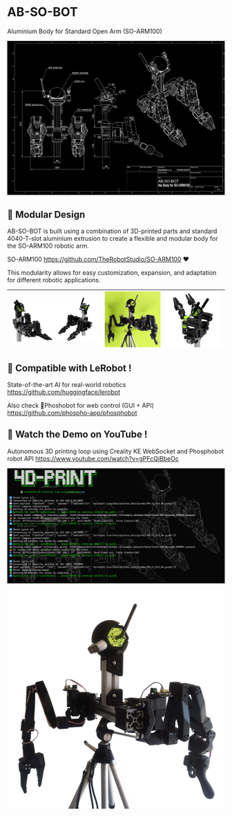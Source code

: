 # AB-SO-BOT

Aluminium Body for Standard Open Arm (SO-ARM100)

![AB-SO-BOT Drawing](images/AB-SO-DARK.png)

## 🔩 Modular Design

AB-SO-BOT is built using a combination of 3D-printed parts and standard 4040-T-slot aluminium extrusion to create a flexible and modular body for the SO-ARM100 robotic arm.

SO-ARM100 
https://github.com/TheRobotStudio/SO-ARM100 ❤️

This modularity allows for easy customization, expansion, and adaptation for different robotic applications.

| ![AB-SO-BOT Banner](images/AB-SO-banner.png) | ![AB-SO-BOT Lime](images/ABSO-TRIPOD-LIME.png) | ![AB-SO-Render](images/AB-SO-Render.png) |
|----------------------------------------------|-------------------------------------------|-------------------------------------------|

## 🤗 Compatible with LeRobot !
State-of-the-art AI for real-world robotics
https://github.com/huggingface/lerobot

Also check 🧪Phoshobot for web control (GUI + API)
https://github.com/phospho-app/phosphobot

## 🎥 Watch the Demo on YouTube !
Autonomous 3D printing loop using Creality KE WebSocket and Phosphobot robot API
https://www.youtube.com/watch?v=gPFcQjBbeOc

[![Watch the demo](images/4DPrint.png)](https://www.youtube.com/watch?v=gPFcQjBbeOc)


![ABSO Tripod](images/ABSO-TRIPOD.png)
